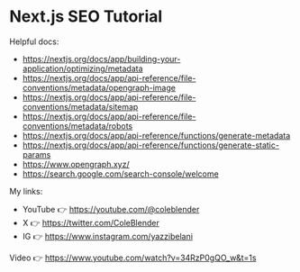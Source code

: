 # Next.js SEO Tutorial

Helpful docs:

- https://nextjs.org/docs/app/building-your-application/optimizing/metadata
- https://nextjs.org/docs/app/api-reference/file-conventions/metadata/opengraph-image
- https://nextjs.org/docs/app/api-reference/file-conventions/metadata/sitemap
- https://nextjs.org/docs/app/api-reference/file-conventions/metadata/robots
- https://nextjs.org/docs/app/api-reference/functions/generate-metadata
- https://nextjs.org/docs/app/api-reference/functions/generate-static-params
- https://www.opengraph.xyz/
- https://search.google.com/search-console/welcome

My links:

- YouTube 👉 https://youtube.com/@coleblender
- X 👉 https://twitter.com/ColeBlender
- IG 👉 https://www.instagram.com/yazzibelani

Video 👉 https://www.youtube.com/watch?v=34RzP0gQO_w&t=1s
